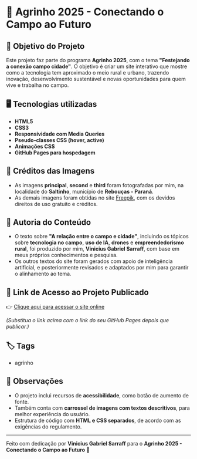 # 🌱 Agrinho 2025 - Conectando o Campo ao Futuro

## 🎯 Objetivo do Projeto

Este projeto faz parte do programa **Agrinho 2025**, com o tema **"Festejando a conexão campo cidade"**. O objetivo é criar um site interativo que mostre como a tecnologia tem aproximado o meio rural e urbano, trazendo inovação, desenvolvimento sustentável e novas oportunidades para quem vive e trabalha no campo.

## 🖥️ Tecnologias utilizadas

- **HTML5**
- **CSS3**
- **Responsividade com Media Queries**
- **Pseudo-classes CSS (hover, active)**
- **Animações CSS**
- **GitHub Pages para hospedagem**

## 📸 Créditos das Imagens

- As imagens **principal**, **second** e **third** foram fotografadas por mim, na localidade do **Saltinho**, município de **Rebouças - Paraná**.
- As demais imagens foram obtidas no site [Freepik](https://www.freepik.com), com os devidos direitos de uso gratuito e créditos.

## 📝 Autoria do Conteúdo

- O texto sobre **"A relação entre o campo e cidade"**, incluindo os tópicos sobre **tecnologia no campo**, **uso de IA**, **drones** e **empreendedorismo rural**, foi produzido por mim, **Vinicius Gabriel Sarraff**, com base em meus próprios conhecimentos e pesquisa.
- Os outros textos do site foram gerados com apoio de inteligência artificial, e posteriormente revisados e adaptados por mim para garantir o alinhamento ao tema.

## 📍 Link de Acesso ao Projeto Publicado

👉 [Clique aqui para acessar o site online](https://seuusuario.github.io/agrinho2025)

*(Substitua o link acima com o link do seu GitHub Pages depois que publicar.)*

## 🏷️ Tags

- agrinho

## 💬 Observações

- O projeto inclui recursos de **acessibilidade**, como botão de aumento de fonte.
- Também conta com **carrossel de imagens com textos descritivos**, para melhor experiência do usuário.
- Estrutura de código com **HTML e CSS separados**, de acordo com as exigências do regulamento.

---

Feito com dedicação por **Vinicius Gabriel Sarraff** para o **Agrinho 2025 - Conectando o Campo ao Futuro 🚀**
